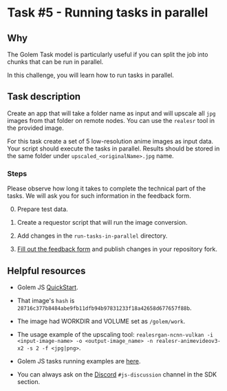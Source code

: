 # Task #5 - Running tasks in parallel

## Why

The Golem Task model is particularly useful if you can split the job into chunks that can be run in parallel. 

In this challenge, you will learn how to run tasks in parallel.

## Task description

Create an app that will take a folder name as input and will upscale all `jpg` images from that folder on remote nodes. You can use the `realesr` tool in the provided image. 

For this task create a set of 5 low-resolution anime images as input data. Your script should execute the tasks in parallel. Results should be stored in the same folder under `upscaled_<originalName>.jpg` name.

### Steps

Please observe how long it takes to complete the technical part of the tasks. We will ask you for such information in the feedback form.

0. Prepare test data.

2. Create a requestor script that will run the image conversion.

3. Add changes in the `run-tasks-in-parallel` directory.

4. [Fill out the feedback form](./FEEDBACK.md) and publish changes in your repository fork.

## Helpful resources

- Golem JS [QuickStart](https://docs.golem.network/docs/creators/javascript/quickstarts/quickstart).

- That image's `hash` is `28716c377b8484abe9fb11dfb94b97831233f18a42658d677657f88b`.

- The image had WORKDIR and VOLUME set as `/golem/work`.

- The usage example of the upscaling tool:
`realesrgan-ncnn-vulkan -i <input-image-name> -o <output-image_name> -n realesr-animevideov3-x2 -s 2 -f <jpg|png>`.

- Golem JS tasks running examples are [here](https://docs.golem.network/docs/creators/javascript/examples/executing-tasks).

- You can always ask on the [Discord](https://chat.golem.network/) `#js-discussion` channel in the SDK section.

